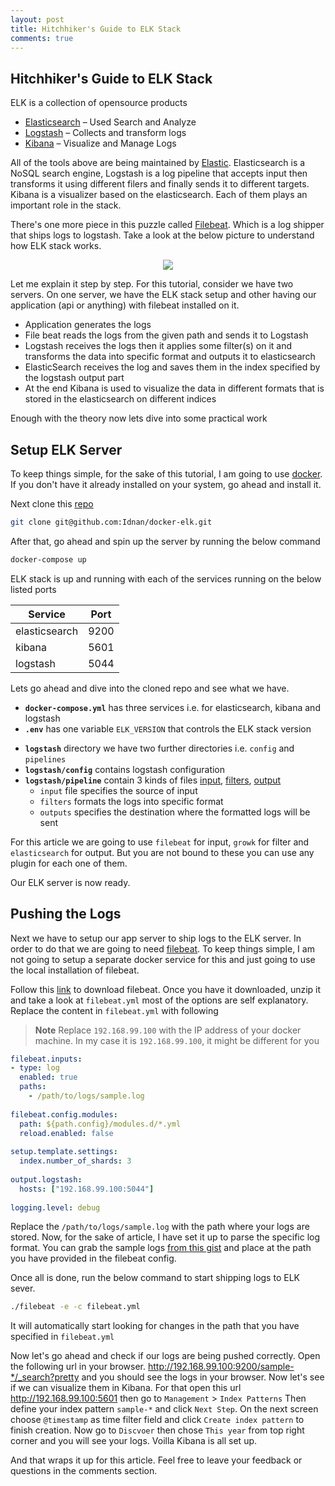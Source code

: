 ```yaml
---
layout: post
title: Hitchhiker's Guide to ELK Stack
comments: true
---
```

## Hitchhiker's Guide to ELK Stack

ELK is a collection of opensource products 

* [Elasticsearch](https://www.elastic.co/products/elasticsearch) – Used Search and Analyze
* [Logstash](https://www.elastic.co/products/logstash) – Collects and transform logs
* [Kibana](https://www.elastic.co/products/kibana) – Visualize and Manage Logs

All of the tools above are being maintained by [Elastic](https://www.elastic.co/). Elasticsearch is a NoSQL search engine, Logstash is a log pipeline that accepts input then transforms it using different filers and finally sends it to different targets. Kibana is a visualizer based on the elasticsearch. Each of them plays an important role in the stack. 

There's one more piece in this puzzle called [Filebeat](https://www.elastic.co/products/beats/filebeat). Which is a log shipper that ships logs to logstash. Take a look at the below picture to understand how ELK stack works.

<figure align="center"> 
    <img src="https://i.imgur.com/SzFSXKW.png"/>
</figure>

Let me explain it step by step. For this tutorial, consider we have two servers. On one server, we have the ELK stack setup and other having our application (api or anything) with filebeat installed on it. 

- Application generates the logs
- File beat reads the logs from the given path and sends it to Logstash
- Logstash receives the logs then it applies some filter(s) on it and transforms the data into specific format and outputs it to elasticsearch
- ElasticSearch receives the log and saves them in the index specified by the logstash output part
- At the end Kibana is used to visualize the data in different formats that is stored in the elasticsearch on different indices

Enough with the theory now lets dive into some practical work

## Setup ELK Server

To keep things simple, for the sake of this tutorial, I am going to use [docker](https://www.docker.com/). If you don't have it already installed on your system, go ahead and install it. 

Next clone this [repo](https://github.com/Idnan/docker-elk) 

```bash
git clone git@github.com:Idnan/docker-elk.git
```
After that, go ahead and spin up the server by running the below command

```bash
docker-compose up
```

ELK stack is up and running with each of the services running on the below listed ports

| Service       | Port |
|---------------|------|
| elasticsearch | 9200 |
| kibana        | 5601 |
| logstash      | 5044 |

Lets go ahead and dive into the cloned repo and see what we have. 

- **`docker-compose.yml`**  has three services i.e. for elasticsearch, kibana and logstash
- **`.env`** has one variable `ELK_VERSION` that controls the ELK stack version
* **`logstash`** directory we have two further directories i.e. `config` and `pipelines`
* **`logstash/config`** contains logstash configuration
* **`logstash/pipeline`** contain 3 kinds of files [input](https://www.elastic.co/guide/en/logstash/current/input-plugins.html), [filters](https://www.elastic.co/guide/en/logstash/current/filter-plugins.html), [output](https://www.elastic.co/guide/en/logstash/current/output-plugins.html)
  * `input` file specifies the source of input
  * `filters` formats the logs into specific format
  * `outputs` specifies the destination where the formatted logs will be sent

For this article we are going to use `filebeat` for input, `growk` for filter and `elasticsearch` for output. But you are not bound to these you can use any plugin for each one of them.

Our ELK server is now ready.

## Pushing the Logs

Next we have to setup our app server to ship logs to the ELK server. In order to do that we are going to need [filebeat](https://www.elastic.co/products/beats/filebeat). To keep things simple, I am not going to setup a separate docker service for this and just going to use the local installation of filebeat. 

Follow this [link](https://www.elastic.co/downloads/beats/filebeat) to download filebeat. Once you have it downloaded, unzip it and take a look at `filebeat.yml` most of the options are self explanatory. Replace the content in `filebeat.yml` with following

> **Note** Replace `192.168.99.100` with the IP address of your docker machine. In my case it is `192.168.99.100`, it might be different for you

```yml
filebeat.inputs:  
- type: log  
  enabled: true  
  paths:  
    - /path/to/logs/sample.log  
  
filebeat.config.modules:  
  path: ${path.config}/modules.d/*.yml  
  reload.enabled: false  
    
setup.template.settings:  
  index.number_of_shards: 3  
  
output.logstash:  
  hosts: ["192.168.99.100:5044"]  
  
logging.level: debug
```

Replace the `/path/to/logs/sample.log` with the path where your logs are stored. Now, for the sake of article, I have set it up to parse the specific log format. You can grab the sample logs [from this gist](https://gist.github.com/Idnan/a034923a47b61988b7f238bccd513957) and place at the path you have provided in the filebeat config. 

Once all is done, run the below command to start shipping logs to ELK sever.

```bash
./filebeat -e -c filebeat.yml
```

It will automatically start looking for changes in the path that you have specified in `filebeat.yml`

Now let's go ahead and check if our logs are being pushed correctly. Open the following url in your browser. [http:\/\/192.168.99.100:9200\/sample-*\/_search?pretty](http://192.168.99.100:9200/lumen-*/_search?pretty) and you should see the logs in your browser. Now let's see if we can visualize them in Kibana. For that open this url [http:\/\/192.168.99.100:5601](http://192.168.99.100:5601) then go to `Management` > `Index Patterns`
Then define your index pattern `sample-*` and click `Next Step`. On the next screen choose `@timestamp` as time filter field and click `Create index pattern` to finish creation. Now go to `Discvoer` then chose `This year` from top right corner and you will see your logs. Voilla Kibana is all set up.

And that wraps it up for this article. Feel free to leave your feedback or questions in the comments section.
